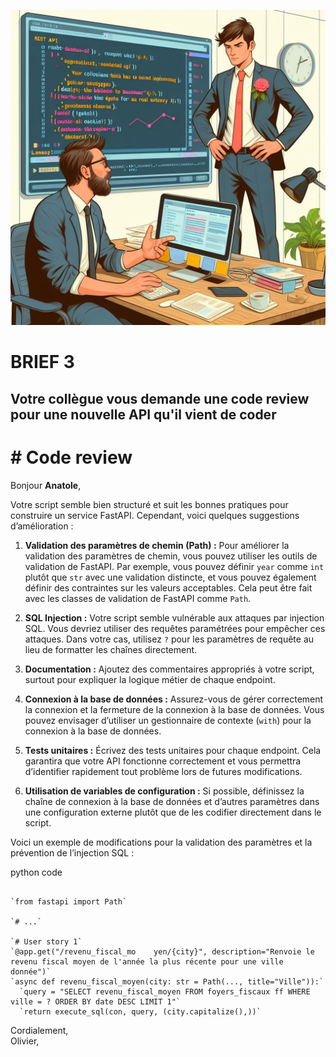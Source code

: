 ﻿
![Brief-4](Brief-4.jpg "Brief-4")
# BRIEF 3
## Votre collègue vous demande une code review pour une nouvelle API qu'il vient de coder


# # Code review

Bonjour **Anatole**,

Votre script semble bien structuré et suit les bonnes pratiques pour construire un service FastAPI. Cependant, voici quelques suggestions d’amélioration :

1.  **Validation des paramètres de chemin (Path) :** Pour améliorer la validation des paramètres de chemin, vous pouvez utiliser les outils de validation de FastAPI. Par exemple, vous pouvez définir `year` comme `int` plutôt que `str` avec une validation distincte, et vous pouvez également définir des contraintes sur les valeurs acceptables. Cela peut être fait avec les classes de validation de FastAPI comme `Path`.
    
2.  **SQL Injection :** Votre script semble vulnérable aux attaques par injection SQL. Vous devriez utiliser des requêtes paramétrées pour empêcher ces attaques. Dans votre cas, utilisez `?` pour les paramètres de requête au lieu de formatter les chaînes directement.
    
3.  **Documentation :** Ajoutez des commentaires appropriés à votre script, surtout pour expliquer la logique métier de chaque endpoint.
    
4.  **Connexion à la base de données :** Assurez-vous de gérer correctement la connexion et la fermeture de la connexion à la base de données. Vous pouvez envisager d’utiliser un gestionnaire de contexte (`with`) pour la connexion à la base de données.
    
5.  **Tests unitaires :** Écrivez des tests unitaires pour chaque endpoint. Cela garantira que votre API fonctionne correctement et vous permettra d’identifier rapidement tout problème lors de futures modifications.
    
6.  **Utilisation de variables de configuration :** Si possible, définissez la chaîne de connexion à la base de données et d’autres paramètres dans une configuration externe plutôt que de les codifier directement dans le script.
    

Voici un exemple de modifications pour la validation des paramètres et la prévention de l’injection SQL :

python code

```

`from fastapi import Path`

`# ...`

`# User story 1`
`@app.get("/revenu_fiscal_mo	yen/{city}", description="Renvoie le revenu fiscal moyen de l'année la plus récente pour une ville donnée")`
`async def revenu_fiscal_moyen(city: str = Path(..., title="Ville")):`
  `query = "SELECT revenu_fiscal_moyen FROM foyers_fiscaux ff WHERE ville = ? ORDER BY date DESC LIMIT 1"`
  `return execute_sql(con, query, (city.capitalize(),))`

```

Cordialement,  
Olivier,


